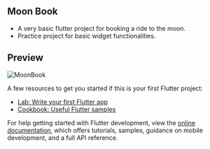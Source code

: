 ## Moon Book
- A very basic flutter project for booking a ride to the moon.
- Practice project for basic widget functionalities.

## Preview
![MoonBook](https://github.com/Jsh-Syn/Moon-Book/assets/157363386/bf2ede84-ad7a-48af-9ea3-aa33f4a2798e)



A few resources to get you started if this is your first Flutter project:
- [Lab: Write your first Flutter app](https://docs.flutter.dev/get-started/codelab)
- [Cookbook: Useful Flutter samples](https://docs.flutter.dev/cookbook)

For help getting started with Flutter development, view the
[online documentation](https://docs.flutter.dev/), which offers tutorials,
samples, guidance on mobile development, and a full API reference.
